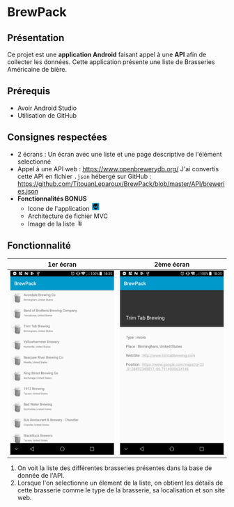 # BrewPack

## Présentation
Ce projet est une **application Android** faisant appel à une **API** afin de collecter les données. 
Cette application présente une liste de Brasseries Américaine de bière.

## Prérequis
- Avoir Android Studio
- Utilisation de GitHub

## Consignes respectées
- 2 écrans : Un écran avec une liste et une page descriptive de l'élément selectionné
- Appel à une API web : https://www.openbrewerydb.org/ J'ai convertis cette API en fichier `.json` hébergé sur GitHub : https://github.com/TitouanLeparoux/BrewPack/blob/master/API/breweries.json
- **Fonctionnalités BONUS**
  - Icone de l'application <img src="https://github.com/TitouanLeparoux/BrewPack/blob/master/app/src/main/res/mipmap-hdpi/ic_launcher_brewdog.png" width="20" /> 
  - Architecture de fichier MVC
  - Image de la liste <img src="https://github.com/TitouanLeparoux/BrewPack/blob/master/app/src/main/res/drawable/icon_beer.png" width="15" />


## Fonctionnalité

| 1er écran | 2ème écran |
|:-:|:-:|
| <img src="https://github.com/TitouanLeparoux/BrewPack/blob/master/Screenshot/Screenshot01_List.jpg" width="250" /> | <img src="https://github.com/TitouanLeparoux/BrewPack/blob/master/Screenshot/Screenshot02_Content.jpg" width="250" /> |

1. On voit la liste des différentes brasseries présentes dans la base de donnée de l'API.
2. Lorsque l'on selectionne un élement de la liste, on obtient les détails de cette brasserie comme le type de la brasserie, sa localisation et son site web.
